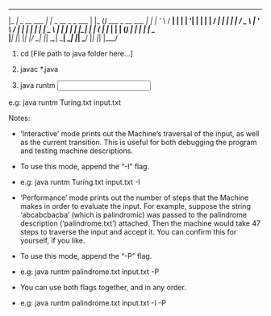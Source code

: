   ___                 _                           _     _                       
 |_ _|  _ __    ___  | |_   _ __   _   _    ___  | |_  (_)   ___    _ __    ___ 
  | |  | '_ \  / __| | __| | '__| | | | |  / __| | __| | |  / _ \  | '_ \  / __|
  | |  | | | | \__ \ | |_  | |    | |_| | | (__  | |_  | | | (_) | | | | | \__ \
 |___| |_| |_| |___/  \__| |_|     \__,_|  \___|  \__| |_|  \___/  |_| |_| |___/


1) cd [File path to java folder here...]

2) javac *.java

3) java runtm <Turing Machine description file> <Input file> <Optional flag>

e.g: java runtm Turing.txt input.txt




Notes: 

* ’Interactive’ mode prints out the Machine’s traversal of the input, as well as the current transition. This is useful for both debugging the program and testing machine descriptions.

 - To use this mode, append the “-I” flag. 

 - e.g: java runtm Turing.txt input.txt -I

* ’Performance’ mode prints out the number of steps that the Machine makes in order to evaluate the input. For example, suppose the string ‘abcabcbacba’ (which is palindromic) was passed to the palindrome description (‘palindrome.txt’) attached. Then the machine would take 47 steps to traverse the input and accept it. You can confirm this for yourself, if you like.

 - To use this mode, append the “-P” flag.

 - e.g: java runtm palindrome.txt input.txt -P

* You can use both flags together, and in any order.

 - e.g: java runtm palindrome.txt input.txt -I -P
